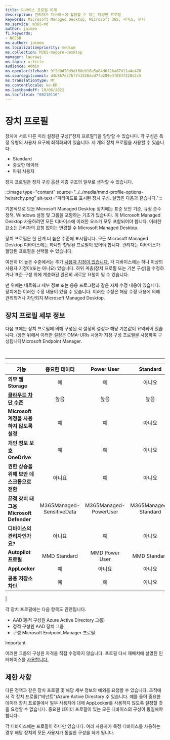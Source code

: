 ```yaml
---
title: 디바이스 프로필 이해
description: 관리자가 디바이스에 할당할 수 있는 다양한 프로필
keywords: Microsoft Managed Desktop, Microsoft 365, 서비스, 문서
ms.service: m365-md
author: jaimeo
f1.keywords:
- NOCSH
ms.author: jaimeo
ms.localizationpriority: medium
ms.collection: M365-modern-desktop
manager: laurawi
ms.topic: article
audience: Admin
ms.openlocfilehash: 9f2d0d20d9df68cb10a5a84d6f2ba07d11a4e478
ms.sourcegitcommit: d4b867e37bf741528ded7fb289e4f6847228d2c5
ms.translationtype: MT
ms.contentlocale: ko-KR
ms.lasthandoff: 10/06/2021
ms.locfileid: "60210116"
---
```

# <a name="device-profiles"></a>장치 프로필

장치에 서로 다른 미리 설정된 구성("장치 프로필")을 할당할 수 있습니다. 각 구성은 특정 유형의 사용자 요구에 최적화되어 있습니다. 세 개의 장치 프로필을 사용할 수 있습니다.

- Standard
- 중요한 데이터
- 파워 사용자

장치 프로필은 장치 구성 옵션 계층 구조의 일부로 생각할 수 있습니다.

:::image type="content" source="../../media/mmd-profile-options-heirarchy.png" alt-text="피라미드로 표시된 장치 구성. 설명은 다음과 같습니다.":::

기본적으로 모든 Microsoft Managed Desktop 장치에는 표준 보안 기준, 규정 준수 정책, Windows 설정 및 그룹을 포함하는 기초가 있습니다. 이 Microsoft Managed Desktop 사용하려면 모든 디바이스에 이러한 요소가 모두 포함되어야 합니다. 이러한 요소는 관리자의 요청 없이는 변경할 수 Microsoft Managed Desktop.

장치 프로필은 한 단계 더 높은 수준에 표시됩니다. 모든 Microsoft Managed Desktop 디바이스에는 하나만 할당된 프로필이 있어야 합니다. 관리자는 디바이스가 할당된 프로필을 선택할 수 있습니다.

여전히 더 높은 수준에서는 추가 [사용자 지정이 있습니다.](customizing.md) 각 디바이스에는 하나 이상의 사용자 지정이(또는 아니요) 있습니다. 하위 계층(장치 프로필 또는 기본 구성)을 수정하거나 표준 구성 위에 계층화된 완전히 새로운 요청이 될 수 있습니다.

맨 위에는 네트워크 세부 정보 또는 응용 프로그램과 같은 자체 수정 내용이 있습니다. 장치에는 이러한 수정 내용이 있을 수 있습니다. 이러한 수정은 해당 수정 내용에 의해 관리되거나 차단되지 Microsoft Managed Desktop.


## <a name="device-profile-details"></a>장치 프로필 세부 정보

다음 표에는 장치 프로필에 의해 구성된 각 설정의 설정과 해당 기본값이 요약되어 있습니다. (장면 뒤에서 이러한 설정은 OMA-URIs 사용자 지정 구성 프로필을 사용하여 구성됩니다Microsoft Endpoint Manager.

<br>

****

|기능|중요한 데이터|Power User|Standard|
|---|:---:|:---:|:---:|
|**외부 웹 Storage**|예|예|아니요|
|**[클라우드 차단 수준](/graph/api/resources/intune-deviceconfig-defendercloudblockleveltype)**|높음|높음|높음|
|**Microsoft 계정을 사용하지 않도록 설정**|예|예|아니요|
|**개인 정보 보호 OneDrive**|예|예|아니요|
|**권한 상승을 위해 보안 데스크톱으로 전환**|아니요|예|아니요|
|**끝점 장치 태그용 Microsoft Defender**|M365Managed-SensitiveData|M365Managed-PowerUser|M365Managed-Standard|
|**디바이스의 관리자인가요?**|아니요|예|아니요|
|**Autopilot 프로필**|MMD Standard|MMD Power User|MMD Standard|
|**AppLocker**|예|아니요|아니요|
|**공용 저장소 차단**|예|예|아니요|
|

각 장치 프로필에는 다음 항목도 관련됩니다.

- AAD(동적 구성원 Azure Active Directory 그룹)
- 정적 구성원 AAD 장치 그룹
- 구성 Microsoft Endpoint Manager 프로필

> [!IMPORTANT]
> 이러한 그룹의 구성원 자격을 직접 수정하지 않습니다. 프로필 다시 재배치에 설명된 인터페이스를 [사용합니다.](../working-with-managed-desktop/change-device-profile.md)

## <a name="limitations"></a>제한 사항

다른 정책과 같은 장치 프로필 및 해당 세부 정보의 예외를 요청할 수 있습니다. 조직에서 각 장치 프로필("테넌트")Azure Active Directory 수 있습니다. 예를 들어 중요한 데이터 장치 프로필에서 일부 사용자에 대해 AppLocker를 사용하지 않도록 설정할 것을 요청할 수 없습니다. 중요한 데이터 프로필이 있는 모든 디바이스의 구성이 동일해야 합니다.

각 디바이스에는 프로필이 하나만 있습니다. 여러 사용자가 특정 디바이스를 사용하는 경우 해당 장치의 모든 사용자가 동일한 구성을 하게 됩니다.

